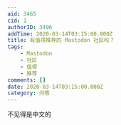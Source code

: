 ```yaml
---
aid: 3465
cid: 1
authorID: 3496
addTime: 2020-03-14T03:15:00.000Z
title: 有值得推荐的 Mastodon 社区吗？
tags:
    - Mastodon
    - 社区
    - 值得
    - 推荐
comments: []
date: 2020-03-14T03:15:00.000Z
category: 问答
---
```


不见得是中文的
